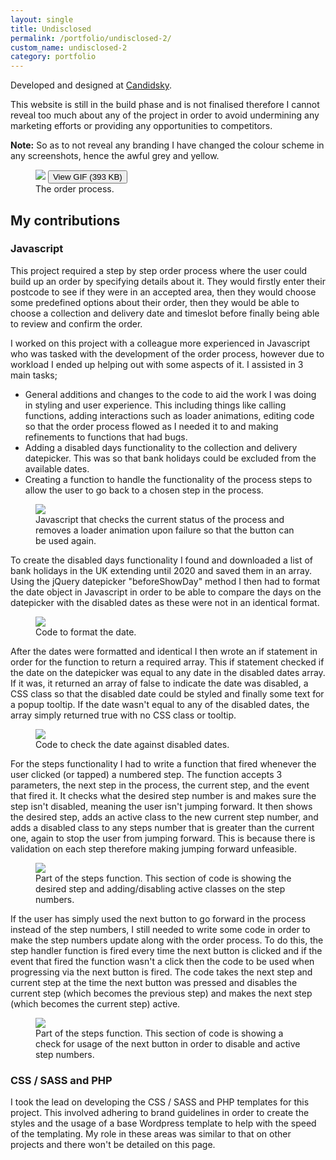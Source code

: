 ```yaml
---
layout: single
title: Undisclosed
permalink: /portfolio/undisclosed-2/
custom_name: undisclosed-2
category: portfolio
---
```


Developed and designed at <a href="https://candidsky.com">Candidsky</a>.

This website is still in the build phase and is not finalised therefore I cannot reveal too much about any of the project in order to avoid undermining any marketing efforts or providing any opportunities to competitors.

<strong>Note:</strong> So as to not reveal any branding I have changed the colour scheme in any screenshots, hence the awful grey and yellow.

<figure class="portfolio__figure portfolio__figure--screenshot">
	<img src="{{ site-url }}/images/screenshots/undisclosed-2/undisclosed2.png" data-gif="{{ site-url }}/images/screen-gifs/undisclosed-2/order-process.gif">
	<button class="portfolio__figure__gif-trigger">View GIF (393 KB)</button>
	<figcaption>The order process.</figcaption>
</figure>

<h2>My contributions</h2>

<div class="portfolio__skill">
	<h3 class="portfolio__subheading" id="javascript">Javascript</h3>
	<p>This project required a step by step order process where the user could build up an order by specifying details about it. They would firstly enter their postcode to see if they were in an accepted area, then they would choose some predefined options about their order, then they would be able to choose a collection and delivery date and timeslot before finally being able to review and confirm the order.</p>
	<p>I worked on this project with a colleague more experienced in Javascript who was tasked with the development of the order process, however due to workload I ended up helping out with some aspects of it. I assisted in 3 main tasks; 
		<ul>
			<li>General additions and changes to the code to aid the work I was doing in styling and user experience. This including things like calling functions, adding interactions such as loader animations, editing code so that the order process flowed as I needed it to and making refinements to functions that had bugs.</li>
			<li>Adding a disabled days functionality to the collection and delivery datepicker. This was so that bank holidays could be excluded from the available dates.</li>
			<li>Creating a function to handle the functionality of the process steps to allow the user to go back to a chosen step in the process.</li>
		</ul> 
	<figure class="portfolio__figure portfolio__figure--screenshot">
		<img class="portfolio__screenshot" src="{{ site-url }}/images/screenshots/undisclosed-2/general-js.png">
		<figcaption>Javascript that checks the current status of the process and removes a loader animation upon failure so that the button can be used again.</figcaption>
	</figure>
	<p>To create the disabled days functionality I found and downloaded a list of bank holidays in the UK extending until 2020 and saved them in an array. Using the jQuery datepicker "beforeShowDay" method I then had to format the date object in Javascript in order to be able to compare the days on the datepicker with the disabled dates as these were not in an identical format.</p>
	<figure class="portfolio__figure portfolio__figure--screenshot">
		<img class="portfolio__screenshot" src="{{ site-url }}/images/screenshots/undisclosed-2/formatdates.png">
		<figcaption>Code to format the date.</figcaption>
	</figure>
	<p>After the dates were formatted and identical I then wrote an if statement in order for the function to return a required array. This if statement checked if the date on the datepicker was equal to any date in the disabled dates array. If it was, it returned an array of false to indicate the date was disabled, a CSS class so that the disabled date could be styled and finally some text for a popup tooltip. If the date wasn't equal to any of the disabled dates, the array simply returned true with no CSS class or tooltip.</p>
	<figure class="portfolio__figure portfolio__figure--screenshot">
		<img class="portfolio__screenshot" src="{{ site-url }}/images/screenshots/undisclosed-2/checkdates.png">
		<figcaption>Code to check the date against disabled dates.</figcaption>
	</figure>
	<p>For the steps functionality I had to write a function that fired whenever the user clicked (or tapped) a numbered step. The function accepts 3 parameters, the next step in the process, the current step, and the event that fired it. It checks what the desired step number is and makes sure the step isn't disabled, meaning the user isn't jumping forward. It then shows the desired step, adds an active class to the new current step number, and adds a disabled class to any steps number that is greater than the current one, again to stop the user from jumping forward. This is because there is validation on each step therefore making jumping forward unfeasible.</p>
	<figure class="portfolio__figure portfolio__figure--screenshot">
		<img class="portfolio__screenshot" src="{{ site-url }}/images/screenshots/undisclosed-2/steps.png">
		<figcaption>Part of the steps function. This section of code is showing the desired step and adding/disabling active classes on the step numbers.</figcaption>
	</figure>
	<p>If the user has simply used the next button to go forward in the process instead of the step numbers, I still needed to write some code in order to make the step numbers update along with the order process. To do this, the step handler function is fired every time the next button is clicked and if the event that fired the function wasn't a click then the code to be used when progressing via the next button is fired. The code takes the next step and current step at the time the next button was pressed and disables the current step (which becomes the previous step) and makes the next step (which becomes the current step) active.</p>
	<figure class="portfolio__figure portfolio__figure--screenshot">
		<img class="portfolio__screenshot" src="{{ site-url }}/images/screenshots/undisclosed-2/steps-2.png">
		<figcaption>Part of the steps function. This section of code is showing a check for usage of the next button in order to disable and active step numbers.</figcaption>
	</figure>
</div><!--/.portfolio__skill -->

<div class="portfolio__skill">
	<h3 class="portfolio__subheading">CSS / SASS and PHP</h3>
	<p>I took the lead on developing the CSS / SASS and PHP templates for this project. This involved adhering to brand guidelines in order to create the styles and the usage of a base Wordpress template to help with the speed of the templating. My role in these areas was similar to that on other projects and there won't be detailed on this page.</p>
</div><!--/.portfolio__skill -->